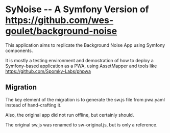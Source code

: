 # SyNoise -- A Symfony Version of https://github.com/wes-goulet/background-noise

This application aims to replicate the Background Noise App using Symfony components.

It is mostly a testing environment and demostration of how to deploy a Symfony-based application as a PWA, using AssetMapper and tools like https://github.com/Spomky-Labs/phpwa


## Migration

The key element of the migration is to generate the sw.js file from pwa.yaml instead of hand-crafting it. 

Also, the original app did not run offline, but certainly should.

The original sw.js was renamed to sw-original.js, but is only a reference.
